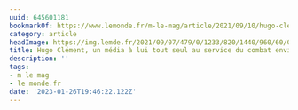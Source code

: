 ```yaml
---
uuid: 645601181
bookmarkOf: https://www.lemonde.fr/m-le-mag/article/2021/09/10/hugo-clement-un-animal-mediatique-dans-les-pas-de-nicolas-hulot_6094091_4500055.html
category: article
headImage: https://img.lemde.fr/2021/09/07/479/0/1233/820/1440/960/60/0/e684736_134335-3215179.jpg
title: Hugo Clément, un média à lui tout seul au service du combat environnemental
description: ''
tags:
- m le mag
- le monde.fr
date: '2023-01-26T19:46:22.122Z'
---
```



